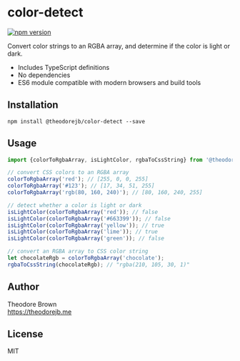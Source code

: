 # color-detect
[![npm version](https://badge.fury.io/js/%40theodorejb%2Fcolor-detect.svg)](https://badge.fury.io/js/%40theodorejb%2Fcolor-detect)

Convert color strings to an RGBA array, and determine if the color is light or dark.

* Includes TypeScript definitions
* No dependencies
* ES6 module compatible with modern browsers and build tools

## Installation

`npm install @theodorejb/color-detect --save`

## Usage

```javascript
import {colorToRgbaArray, isLightColor, rgbaToCssString} from '@theodorejb/color-detect';

// convert CSS colors to an RGBA array
colorToRgbaArray('red'); // [255, 0, 0, 255]
colorToRgbaArray('#123'); // [17, 34, 51, 255]
colorToRgbaArray('rgb(80, 160, 240)'); // [80, 160, 240, 255]

// detect whether a color is light or dark
isLightColor(colorToRgbaArray('red')); // false
isLightColor(colorToRgbaArray('#663399')); // false
isLightColor(colorToRgbaArray('yellow')); // true
isLightColor(colorToRgbaArray('lime')); // true
isLightColor(colorToRgbaArray('green')); // false

// convert an RGBA array to CSS color string
let chocolateRgb = colorToRgbaArray('chocolate');
rgbaToCssString(chocolateRgb); // "rgba(210, 105, 30, 1)"
```

## Author

Theodore Brown  
<https://theodorejb.me>

## License

MIT
